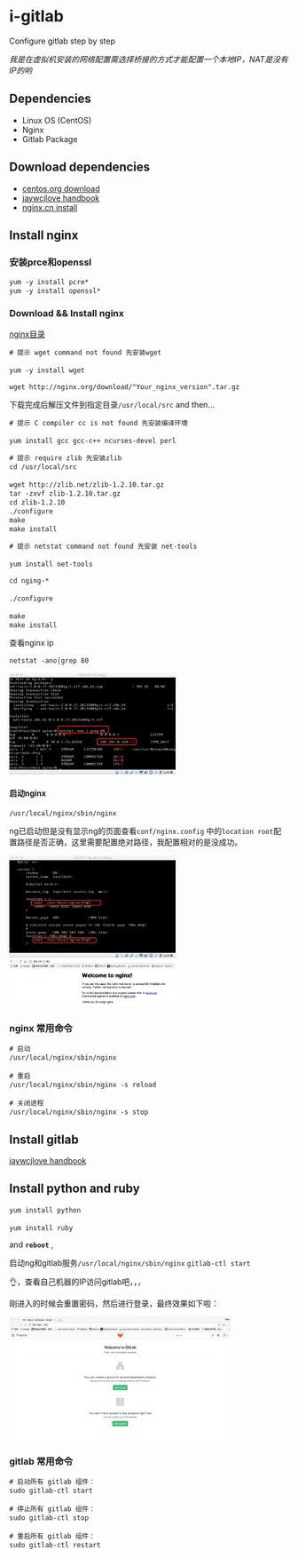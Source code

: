 # i-gitlab
Configure gitlab step by step

_我是在虚拟机安装的网络配置需选择桥接的方式才能配置一个本地IP，NAT是没有IP的哟_

## Dependencies

- Linux OS (CentOS)
- Nginx
- Gitlab Package

## Download dependencies

- [centos.org download](https://www.centos.org/download/)   
- [jaywcjlove handbook](https://github.com/jaywcjlove/handbook/blob/master/Centos/nginx%E5%AE%89%E8%A3%85.md)   
- [nginx.cn install](http://www.nginx.cn/install)   

## Install nginx

### 安装prce和openssl

```shell
yum -y install pcre*
yum -y install openssl*
```

### Download && Install nginx

[nginx目录](http://nginx.org/download)

```shell
# 提示 wget command not found 先安装wget

yum -y install wget
```

```
wget http://nginx.org/download/"Your_nginx_version".tar.gz
```

下载完成后解压文件到指定目录`/usr/local/src` and then...

```shell
# 提示 C compiler cc is not found 先安装编译环境

yum install gcc gcc-c++ ncurses-devel perl
```

```shell
# 提示 require zlib 先安装zlib
cd /usr/local/src

wget http://zlib.net/zlib-1.2.10.tar.gz
tar -zxvf zlib-1.2.10.tar.gz
cd zlib-1.2.10
./configure
make
make install
```

```shell
# 提示 netstat command not found 先安装 net-tools

yum install net-tools
```

```shell
cd nging-*

./configure

make
make install 
```

查看nginx ip
```shell
netstat -ano|grep 80
```

<img src="./image/ip.png" width="300">

#### 启动nginx

```shell
/usr/local/nginx/sbin/nginx
```

ng已启动但是没有显示ng的页面查看`conf/nginx.config` 中的`location root`配置路径是否正确，这里需要配置绝对路径，我配置相对的是没成功。

<img src="./image/ngconfig.png" width="300">

<img src="./image/nginx.png" width="300">

### nginx 常用命令

```
# 启动
/usr/local/nginx/sbin/nginx

# 重启
/usr/local/nginx/sbin/nginx -s reload

# 关闭进程
/usr/local/nginx/sbin/nginx -s stop
```

## Install gitlab

[jaywcjlove handbook](https://github.com/jaywcjlove/handbook/blob/master/Centos/gitlab%E5%AE%89%E8%A3%85.md)

## Install python and ruby

```shell
yum install python 

yum install ruby 
```

and **`reboot`** ,    

启动ng和gitlab服务`/usr/local/nginx/sbin/nginx` `gitlab-ctl start`     

👌，查看自己机器的IP访问gitlab吧，，，

刚进入的时候会重置密码，然后进行登录，最终效果如下啦：

<img src="./image/gitlab.png" width="400">

### gitlab 常用命令

```
# 启动所有 gitlab 组件：
sudo gitlab-ctl start

# 停止所有 gitlab 组件：
sudo gitlab-ctl stop

# 重启所有 gitlab 组件：
sudo gitlab-ctl restart
```
